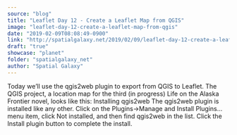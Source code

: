 ```yaml
---
source: "blog"
title: "Leaflet Day 12 - Create a Leaflet Map from QGIS"
image: "leaflet-day-12-create-a-leaflet-map-from-qgis"
date: "2019-02-09T08:08:49-0900"
link: "http://spatialgalaxy.net/2019/02/09/leaflet-day-12-create-a-leaflet-map-from-qgis/"
draft: "true"
showcase: "planet"
folder: "spatialgalaxy_net"
author: "Spatial Galaxy"
---
```


Today we&rsquo;ll use the qgis2web plugin to export from QGIS to Leaflet. The QGIS project, a location map for the third (in progress) Life on the Alaska Frontier novel, looks like this:
Installing qgis2web The qgis2web plugin is installed like any other. Click on the Plugins-&gt;Manage and Install Plugins... menu item, click Not installed, and then find qgis2web in the list. Click the Install plugin button to complete the install.

